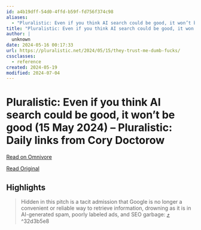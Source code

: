 ```yaml
---
id: a4b19dff-54d0-4ffd-b59f-fd756f374c98
aliases:
  - "Pluralistic: Even if you think AI search could be good, it won’t be good (15 May 2024) – Pluralistic: Daily links from Cory Doctorow"
title: "Pluralistic: Even if you think AI search could be good, it won’t be good (15 May 2024) – Pluralistic: Daily links from Cory Doctorow"
author: |
  unknown
date: 2024-05-16 00:17:33
url: https://pluralistic.net/2024/05/15/they-trust-me-dumb-fucks/
cssclasses:
  - reference
created: 2024-05-19
modified: 2024-07-04
---
```


# Pluralistic: Even if you think AI search could be good, it won’t be good (15 May 2024) – Pluralistic: Daily links from Cory Doctorow

[Read on Omnivore](https://omnivore.app/me/https-pluralistic-net-2024-05-15-they-trust-me-dumb-fucks-18f7e8bebf2)

[Read Original](https://pluralistic.net/2024/05/15/they-trust-me-dumb-fucks/)

## Highlights

> Hidden in this pitch is a tacit admission that Google is no longer a convenient or reliable way to retrieve information, drowning as it is in AI-generated spam, poorly labeled ads, and SEO garbage: [⤴️](https://omnivore.app/me/https-pluralistic-net-2024-05-15-they-trust-me-dumb-fucks-18f7e8bebf2#32d3b5e8-f590-4e52-8318-688bb7594475) ^32d3b5e8

